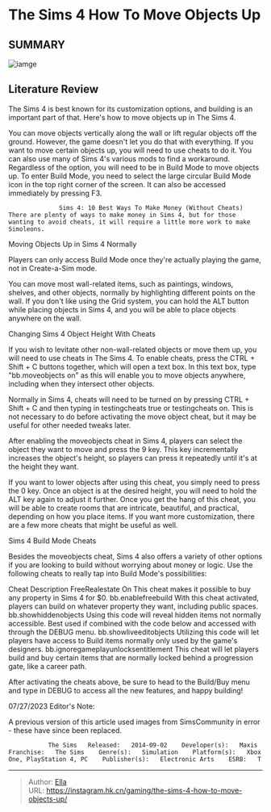 # The Sims 4 How To Move Objects Up


## SUMMARY 

![iamge](https://static1.srcdn.com/wordpress/wp-content/uploads/2023/07/the-sims-4-how-to-move-objects-up.jpg)

## Literature Review

The Sims 4 is best known for its customization options, and building is an important part of that. Here&#39;s how to move objects up in The Sims 4.





You can move objects vertically along the wall or lift regular objects off the ground. However, the game doesn&#39;t let you do that with everything. If you want to move certain objects up, you will need to use cheats to do it. You can also use many of Sims 4&#39;s various mods to find a workaround. Regardless of the option, you will need to be in Build Mode to move objects up. To enter Build Mode, you need to select the large circular Build Mode icon in the top right corner of the screen. It can also be accessed immediately by pressing F3.




                  Sims 4: 10 Best Ways To Make Money (Without Cheats)   There are plenty of ways to make money in Sims 4, but for those wanting to avoid cheats, it will require a little more work to make Simoleons.   


 Moving Objects Up in Sims 4 Normally 
          



Players can only access Build Mode once they&#39;re actually playing the game, not in Create-a-Sim mode.




You can move most wall-related items, such as paintings, windows, shelves, and other objects, normally by highlighting different points on the wall. If you don&#39;t like using the Grid system, you can hold the ALT button while placing objects in Sims 4, and you will be able to place objects anywhere on the wall.






 Changing Sims 4 Object Height With Cheats 
          

If you wish to levitate other non-wall-related objects or move them up, you will need to use cheats in The Sims 4. To enable cheats, press the CTRL &#43; Shift &#43; C buttons together, which will open a text box. In this text box, type &#34;bb.moveobjects on&#34; as this will enable you to move objects anywhere, including when they intersect other objects.



Normally in Sims 4, cheats will need to be turned on by pressing CTRL &#43; Shift &#43; C and then typing in testingcheats true or testingcheats on. This is not necessary to do before activating the move object cheat, but it may be useful for other needed tweaks later.




After enabling the moveobjects cheat in Sims 4, players can select the object they want to move and press the 9 key. This key incrementally increases the object&#39;s height, so players can press it repeatedly until it&#39;s at the height they want.




If you want to lower objects after using this cheat, you simply need to press the 0 key. Once an object is at the desired height, you will need to hold the ALT key again to adjust it further. Once you get the hang of this cheat, you will be able to create rooms that are intricate, beautiful, and practical, depending on how you place items. If you want more customization, there are a few more cheats that might be useful as well.



 Sims 4 Build Mode Cheats 
          

Besides the moveobjects cheat, Sims 4 also offers a variety of other options if you are looking to build without worrying about money or logic. Use the following cheats to really tap into Build Mode&#39;s possibilities:

 Cheat  Description   FreeRealestate On  This cheat makes it possible to buy any property in Sims 4 for $0.   bb.enablefreebuild  With this cheat activated, players can build on whatever property they want, including public spaces.   bb.showhiddenobjects  Using this code will reveal hidden items not normally accessible. Best used if combined with the code below and accessed with through the DEBUG menu.   bb.showliveeditobjects  Utilizing this code will let players have access to Build items normally only used by the game&#39;s designers.   bb.ignoregameplayunlocksentitlement  This cheat will let players build and buy certain items that are normally locked behind a progression gate, like a career path.   








After activating the cheats above, be sure to head to the Build/Buy menu and type in DEBUG to access all the new features, and happy building!






07/27/2023 Editor&#39;s Note:


A previous version of this article used images from SimsCommunity in error - these have since been replaced. 




               The Sims   Released:   2014-09-02    Developer(s):   Maxis    Franchise:   The Sims    Genre(s):   Simulation    Platform(s):   Xbox One, PlayStation 4, PC    Publisher(s):   Electronic Arts    ESRB:   T      

---

> Author: [Ella](https://instagram.hk.cn/)  
> URL: https://instagram.hk.cn/gaming/the-sims-4-how-to-move-objects-up/  

